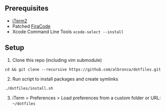 ## Prerequisites
- [iTerm2](https://www.iterm2.com/)
- Patched [FiraCode](https://github.com/ryanoasis/nerd-fonts/blob/master/patched-fonts/FiraCode/Retina/complete/Fura%20Code%20Retina%20Nerd%20Font%20Complete.ttf)
- Xcode Command Line Tools `xcode-select --install`

## Setup
1. Clone this repo (including vim submodule)
```
cd && git clone --recursive https://github.com/albronca/dotfiles.git
```
2. Run script to install packages and create symlinks
```
./dotfiles/install.sh
```
3. iTerm > Preferences > Load preferences from a custom folder or URL: `~/dotfiles`
